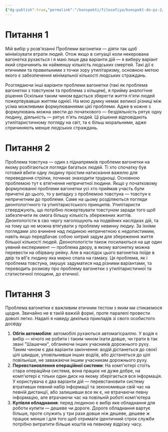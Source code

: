 ```yaml
---
{"dg-publish":true,"permalink":"/konspekti/filosofiya/konspekt-do-pz-2/"}
---
```


# Питання 1

Мій вибір у розв'язанні Проблеми вагонетки — діяти так щоб мінімізувати втрати людей. Отож якщо в ситуації коли некерована вагонетка рухається і я маю лише два варіанти дій — я виберу варіант який спричинить як найменшу кількість людських смертей. Такі дії є етичними та правильними з точки зору утилітаризму, основною метою якого є забезпечення мінімальної кількості людських страждань.

Розглядаючи інші варіанти проблеми вагонетки (такі як проблема вагонетки з товстуном та проблема з кільцем), я прийму аналогічне рішення Оскільки таким чином вдасться зберегти життя п'яти людей пожертвувавши життям однієї. На мою думку немає великої різниці між усіма можливими формулюваннями цієї проблеми. Адже в кожне з формулювань можна звести до початкового — бездіяльність рятує одну людину, діяльність — рятує п'ять людей. Ці рішення відповідають утилітаристичному погляду на світ, та є більш моральними, адже спричиняють менше людських страждань.

# Питання 2

Проблема товстуна — один з піднапрямків проблеми вагонетки на якому розбігаються погляди багатьох людей. Ті хто спочатку був готовий вбити одну людину простим натискання важелю для переведення стрілки, починає знаходити труднощі. Основною проблемою тут є втягнення непричетної людини. Якщо у початковому формулюванні проблеми вагонетки усі хто приймав участь були причетні до цього, то у випадку з проблемою товстуна — товстун є непричетним до проблеми. Саме на цьому розділяються погляди деонтологічного та утилітаристського принципів. Утилітаристи стверджують, що потрібно пожертвувати товстуном заради того щоб забезпечити як омога більшу кількість збережених життів. Деонтологісти в сво чергу наголошують на подвійних наслідках дій, та на тому що не можна втягувати у проблему невинну людиу. За їхніми поглядами зло вчинене над людиною непричетною є недопистимим, навіть якщо передбачає собою хитрий задум для збереження життя більшої кількості людей. Деонотологісти також посилаються на ще один уявний експеримент — проблема двору, в якому вагонетку можна перевести на обірвану рейку. Але в наслідок цього вагонетка поїде в двір та вб'є людину яка мирно спала на гамаку. Ця проблема, як і проблема товстуна, змушує задуматися над різними варіантами, та переводить розмову про проблему вагонетки з утилітаристичної та статистичної площини, до етичної.

# Питання 3

Проблема вагонетки є важливим етичним тестом з яким ми стикаємося щодня. Звичайно не в такій важкій формі, проте паралелі провести доволі легко. Надалі я наведу декілька прикладів зі свого особистого досвіду

1. **Обгін автомобіля**: автомобілі рухаються автомагісраллю. У водія є вибір — нічого не робити і таким чином їхати довше, чи грати в так звані "Шашечки", обганяючи інших учасників дорожнього руху. Таким чином є два варіанти закінчення: водій дістанеться до своєї цілі швидше, уповільнивши інших водіїв, або дістанеться до цілі повільніше, не заважаючи іншим учасникам дорожнього руху.
2. **Перевстановлення операційної системи**: На комп'ютері стоїть стара операційна система, вона працює не дуже добре, на комп'ютері є тільки один диск на якому зберігається вся інформація. У користувача є два варіанти дій — перевстановити систему втративши певний набір інформації та зекономивши свій час на певній дистанції, або залишивши все як є, не втрачаючи певну інформацію, але втрачаючи час на повільній роботі комп'ютера
3. **Купівля обладнання**: перед людиною є вибір яке обладнання для роботи купити — дешеве чи дороге. Дороге обладнання вартує більше, проте служить у три рази довше ніж дешеве, дешеве ж працює менше і для того щоб отримати ідентичний строк служби потрібно витратити більше коштів на певному відрізку часу.
   
